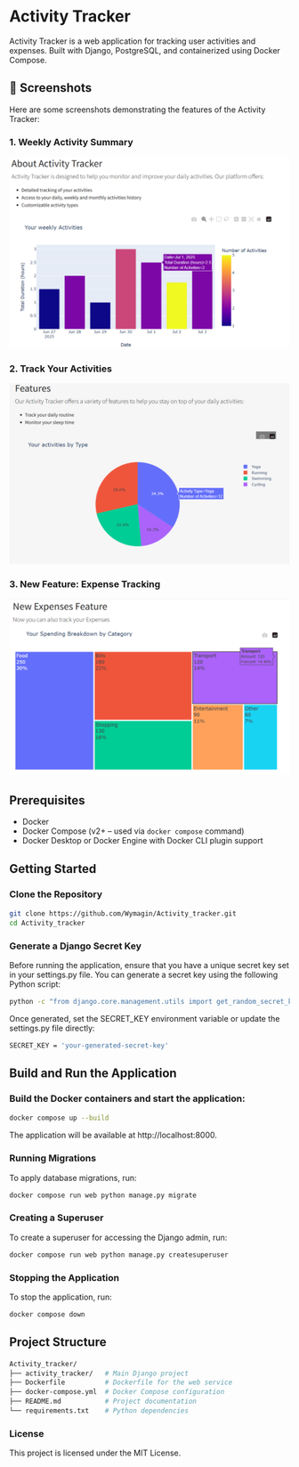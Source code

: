# Activity Tracker

Activity Tracker is a web application for tracking user activities and expenses. Built with Django, PostgreSQL, and containerized using Docker Compose.

## 📸 Screenshots

Here are some screenshots demonstrating the features of the Activity Tracker:

### 1. Weekly Activity Summary

![Weekly Activity Chart](docs/images/im1.png)

### 2. Track Your Activities

![Activity Table](docs/images/im2.png)

### 3. New Feature: Expense Tracking

![Add Activity Form](docs/images/im3.png)


## Prerequisites

- Docker
- Docker Compose (v2+ – used via `docker compose` command)
- Docker Desktop or Docker Engine with Docker CLI plugin support

## Getting Started

### Clone the Repository

```bash
git clone https://github.com/Wymagin/Activity_tracker.git
cd Activity_tracker
```
### Generate a Django Secret Key

Before running the application, ensure that you have a unique secret key set in your settings.py file. You can generate a secret key using the following Python script:

```bash
python -c "from django.core.management.utils import get_random_secret_key; print(get_random_secret_key())"
```

Once generated, set the SECRET_KEY environment variable or update the settings.py file directly:

```bash
SECRET_KEY = 'your-generated-secret-key'
```

## Build and Run the Application

### Build the Docker containers and start the application:

```bash
docker compose up --build
```
The application will be available at http://localhost:8000.

### Running Migrations
To apply database migrations, run:

```bash
docker compose run web python manage.py migrate
```

### Creating a Superuser

To create a superuser for accessing the Django admin, run:

```bash
docker compose run web python manage.py createsuperuser
```
### Stopping the Application

To stop the application, run:
```bash
docker compose down
```

## Project Structure

```bash
Activity_tracker/
├── activity_tracker/   # Main Django project
├── Dockerfile          # Dockerfile for the web service
├── docker-compose.yml  # Docker Compose configuration
├── README.md           # Project documentation
└── requirements.txt    # Python dependencies
```


### License
This project is licensed under the MIT License.

